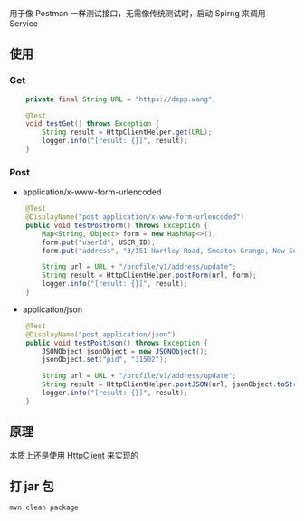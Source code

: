 用于像 Postman 一样测试接口，无需像传统测试时，启动 Spirng 来调用 Service

## 使用 

### Get

```Java
	private final String URL = "https://depp.wang";

	@Test
    void testGet() throws Exception {
        String result = HttpClientHelper.get(URL);
        logger.info("[result: {}]", result);
    }
```

### Post

- application/x-www-form-urlencoded

```Java
    @Test
    @DisplayName("post application/x-www-form-urlencoded")
    public void testPostForm() throws Exception {
        Map<String, Object> form = new HashMap<>();
        form.put("userId", USER_ID);
        form.put("address", "3/151 Hartley Road, Smeaton Grange, New South Wales, Australia");

        String url = URL + "/profile/v1/address/update";
        String result = HttpClientHelper.postForm(url, form);
        logger.info("[result: {}]", result);
    }
```

- application/json

```Java
    @Test
    @DisplayName("post application/json")
    public void testPostJson() throws Exception {
        JSONObject jsonObject = new JSONObject();
        jsonObject.set("pid", "31502");

        String url = URL + "/profile/v1/address/update";
        String result = HttpClientHelper.postJSON(url, jsonObject.toString());
        logger.info("[result: {}]", result);
    }
```

## 原理

本质上还是使用 [HttpClient](https://hc.apache.org/httpcomponents-client-4.5.x/httpclient/apidocs/org/apache/http/client/HttpClient.html) 来实现的

## 打 jar 包

```
mvn clean package
```


